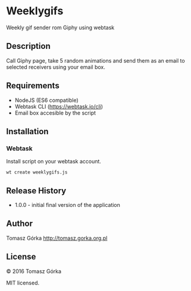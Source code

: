 # Weeklygifs
Weekly gif sender rom Giphy using webtask

## Description
Call Giphy page, take 5 random animations and send them as an email to selected receivers using your email box.

## Requirements

- NodeJS (ES6 compatible)
- Webtask CLI (https://webtask.io/cli)
- Email box accesible by the script

## Installation

### Webtask
Install script on your webtask account.
```
wt create weeklygifs.js 
```

## Release History
+ 1.0.0 - initial final version of the application

## Author
Tomasz Górka <http://tomasz.gorka.org.pl>

## License
&copy; 2016 Tomasz Górka

MIT licensed.

